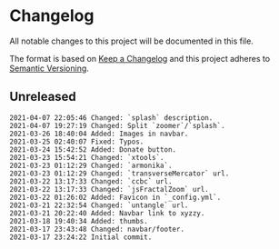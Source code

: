 # Changelog

All notable changes to this project will be documented in this file.

The format is based on [Keep a Changelog](http://keepachangelog.com/en/1.0.0/)
and this project adheres to [Semantic Versioning](http://semver.org/spec/v2.0.0.html).

## Unreleased

```
2021-04-07 22:05:46 Changed: `splash` description.
2021-04-07 19:27:19 Changed: Split `zoomer`/`splash`.
2021-03-26 18:40:04 Added: Images in navbar.
2021-03-25 02:40:07 Fixed: Typos.
2021-03-24 15:42:52 Added: Donate button.
2021-03-23 15:54:21 Changed: `xtools`.
2021-03-23 01:12:29 Changed: `armonika`.
2021-03-23 01:12:29 Changed: `transverseMercator` url.
2021-03-22 13:17:33 Changed: `ccbc` url.
2021-03-22 13:17:33 Changed: `jsFractalZoom` url.
2021-03-22 01:26:02 Added: Favicon in `_config.yml`.
2021-03-21 22:32:54 Changed: `untangle` url.
2021-03-21 20:22:40 Added: Navbar link to xyzzy.
2021-03-18 19:40:34 Added: thumbs.
2021-03-17 23:43:48 Changed: navbar/footer.
2021-03-17 23:24:22 Initial commit.
```
